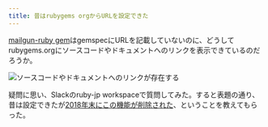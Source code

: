 ```yaml
---
title: 昔はrubygems orgからURLを設定できた
---
```

[mailgun-ruby gem](https://rubygems.org/gems/mailgun-ruby)はgemspecにURLを記載していないのに、どうしてrubygems.orgにソースコードやドキュメントへのリンクを表示できているのだろうか。

![](https://lh3.googleusercontent.com/8T4lVilzyuGxnusUQjEFcvwKdcb7Wf2ooM2UHpFPthp2w2R-TCWmQRYxMWztPammZT_kR9NmvOY9j5a_n1omrF09-DXTQ0_wdQlPoeRf_FtXLpaxg3j23MB_DYn0zH1q6hv-LcfxL8hEF28tL6dce8-w-AcAlo2MbWs7QbT5xBs4ht44q3ggy1S0 "ソースコードやドキュメントへのリンクが存在する")

疑問に思い、Slackのruby-jp workspaceで質問してみた。すると表題の通り、昔は設定できたが[2018年末にこの機能が削除された](https://github.com/rubygems/rubygems.org/pull/1815)、ということを教えてもらった。
